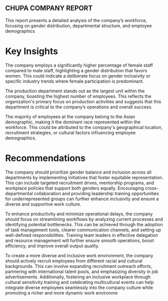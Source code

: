 ## CHUPA COMPANY REPORT
This report presents a detailed analysis of the company’s workforce, focusing on gender distribution, departmental structure, and employee demographics
# Key Insights


The company employs a significantly higher percentage of female staff compared to male staff, highlighting a gender distribution that favors women. This could indicate a deliberate focus on gender inclusivity or specific industry trends where female participation is predominant.

The production department stands out as the largest unit within the company, boasting the highest number of employees. This reflects the organization's primary focus on production activities and suggests that this department is critical to the company’s operations and overall success.

The majority of employees at the company belong to the Asian demographic, making it the dominant race represented within the workforce. This could be attributed to the company's geographical location, recruitment strategies, or cultural factors influencing employee demographics.

 

# Recommendations

The company should prioritize gender balance and inclusion across all departments by implementing initiatives that foster equitable representation. This can include targeted recruitment drives, mentorship programs, and workplace policies that support both genders equally. Encouraging cross-departmental collaboration and providing leadership training opportunities for underrepresented groups can further enhance inclusivity and ensure a diverse and supportive work culture.

To enhance productivity and minimize operational delays, the company should focus on streamlining workflows by analyzing current processes and identifying potential bottlenecks. This can be achieved through the adoption of task management tools, clearer communication channels, and setting up well-defined responsibilities. Training team leaders in effective delegation and resource management will further ensure smooth operations, boost efficiency, and improve overall output quality.

To create a more diverse and inclusive work environment, the company should actively recruit employees from different racial and cultural backgrounds. This can involve expanding recruitment outreach efforts, partnering with international talent pools, and emphasizing diversity in job advertisements. Additionally, fostering an inclusive workplace through cultural sensitivity training and celebrating multicultural events can help integrate diverse employees seamlessly into the company culture while promoting a richer and more dynamic work environme
